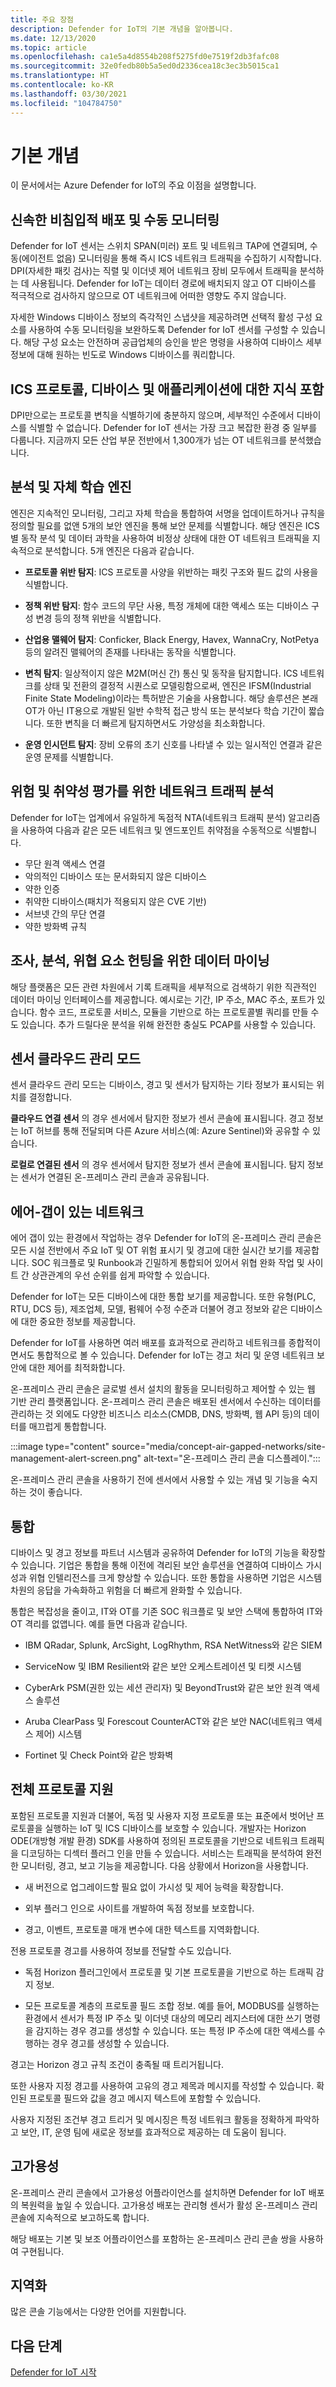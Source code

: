 ```yaml
---
title: 주요 장점
description: Defender for IoT의 기본 개념을 알아봅니다.
ms.date: 12/13/2020
ms.topic: article
ms.openlocfilehash: ca1e5a4d8554b208f5275fd0e7519f2db3fafc08
ms.sourcegitcommit: 32e0fedb80b5a5ed0d2336cea18c3ec3b5015ca1
ms.translationtype: HT
ms.contentlocale: ko-KR
ms.lasthandoff: 03/30/2021
ms.locfileid: "104784750"
---
```

# <a name="basic-concepts"></a>기본 개념 

이 문서에서는 Azure Defender for IoT의 주요 이점을 설명합니다.

## <a name="rapid-non-invasive-deployment-and-passive-monitoring"></a>신속한 비침입적 배포 및 수동 모니터링

Defender for IoT 센서는 스위치 SPAN(미러) 포트 및 네트워크 TAP에 연결되며, 수동(에이전트 없음) 모니터링을 통해 즉시 ICS 네트워크 트래픽을 수집하기 시작합니다. DPI(자세한 패킷 검사)는 직렬 및 이더넷 제어 네트워크 장비 모두에서 트래픽을 분석하는 데 사용됩니다. Defender for IoT는 데이터 경로에 배치되지 않고 OT 디바이스를 적극적으로 검사하지 않으므로 OT 네트워크에 어떠한 영향도 주지 않습니다. 

자세한 Windows 디바이스 정보의 즉각적인 스냅샷을 제공하려면 선택적 활성 구성 요소를 사용하여 수동 모니터링을 보완하도록 Defender for IoT 센서를 구성할 수 있습니다. 해당 구성 요소는 안전하며 공급업체의 승인을 받은 명령을 사용하여 디바이스 세부 정보에 대해 원하는 빈도로 Windows 디바이스를 쿼리합니다.

## <a name="embedded-knowledge-of-ics-protocols-devices-and-applications"></a>ICS 프로토콜, 디바이스 및 애플리케이션에 대한 지식 포함

DPI만으로는 프로토콜 변칙을 식별하기에 충분하지 않으며, 세부적인 수준에서 디바이스를 식별할 수 없습니다. Defender for IoT 센서는 가장 크고 복잡한 환경 중 일부를 다룹니다. 지금까지 모든 산업 부문 전반에서 1,300개가 넘는 OT 네트워크를 분석했습니다.

## <a name="analytics-and-self-learning-engines"></a>분석 및 자체 학습 엔진

엔진은 지속적인 모니터링, 그리고 자체 학습을 통합하여 서명을 업데이트하거나 규칙을 정의할 필요를 없앤 5개의 보안 엔진을 통해 보안 문제를 식별합니다. 해당 엔진은 ICS별 동작 분석 및 데이터 과학을 사용하여 비정상 상태에 대한 OT 네트워크 트래픽을 지속적으로 분석합니다. 5개 엔진은 다음과 같습니다.

- **프로토콜 위반 탐지**: ICS 프로토콜 사양을 위반하는 패킷 구조와 필드 값의 사용을 식별합니다.

- **정책 위반 탐지**: 함수 코드의 무단 사용, 특정 개체에 대한 액세스 또는 디바이스 구성 변경 등의 정책 위반을 식별합니다.

- **산업용 맬웨어 탐지**: Conficker, Black Energy, Havex, WannaCry, NotPetya 등의 알려진 맬웨어의 존재를 나타내는 동작을 식별합니다.

- **변칙 탐지**: 일상적이지 않은 M2M(머신 간) 통신 및 동작을 탐지합니다. ICS 네트워크를 상태 및 전환의 결정적 시퀀스로 모델링함으로써, 엔진은 IFSM(Industrial Finite State Modeling)이라는 특허받은 기술을 사용합니다. 해당 솔루션은 본래 OT가 아닌 IT용으로 개발된 일반 수학적 접근 방식 또는 분석보다 학습 기간이 짧습니다. 또한 변칙을 더 빠르게 탐지하면서도 가양성을 최소화합니다.

- **운영 인시던트 탐지**: 장비 오류의 초기 신호를 나타낼 수 있는 일시적인 연결과 같은 운영 문제를 식별합니다.

## <a name="network-traffic-analysis-for-risk-and-vulnerability-assessment"></a>위험 및 취약성 평가를 위한 네트워크 트래픽 분석

Defender for IoT는 업계에서 유일하게 독점적 NTA(네트워크 트래픽 분석) 알고리즘을 사용하여 다음과 같은 모든 네트워크 및 엔드포인트 취약점을 수동적으로 식별합니다.

- 무단 원격 액세스 연결
- 악의적인 디바이스 또는 문서화되지 않은 디바이스
- 약한 인증
- 취약한 디바이스(패치가 적용되지 않은 CVE 기반)
- 서브넷 간의 무단 연결
- 약한 방화벽 규칙

## <a name="data-mining-for-investigations-forensics-and-threat-hunting"></a>조사, 분석, 위협 요소 헌팅을 위한 데이터 마이닝

해당 플랫폼은 모든 관련 차원에서 기록 트래픽을 세부적으로 검색하기 위한 직관적인 데이터 마이닝 인터페이스를 제공합니다. 예시로는 기간, IP 주소, MAC 주소, 포트가 있습니다. 함수 코드, 프로토콜 서비스, 모듈을 기반으로 하는 프로토콜별 쿼리를 만들 수도 있습니다. 추가 드릴다운 분석을 위해 완전한 충실도 PCAP를 사용할 수 있습니다.

## <a name="sensor-cloud-management-mode"></a>센서 클라우드 관리 모드

센서 클라우드 관리 모드는 디바이스, 경고 및 센서가 탐지하는 기타 정보가 표시되는 위치를 결정합니다.

**클라우드 연결 센서** 의 경우 센서에서 탐지한 정보가 센서 콘솔에 표시됩니다. 경고 정보는 IoT 허브를 통해 전달되며 다른 Azure 서비스(예: Azure Sentinel)와 공유할 수 있습니다.

**로컬로 연결된 센서** 의 경우 센서에서 탐지한 정보가 센서 콘솔에 표시됩니다. 탐지 정보는 센서가 연결된 온-프레미스 관리 콘솔과 공유됩니다.

## <a name="air-gapped-networks"></a>에어-갭이 있는 네트워크

에어 갭이 있는 환경에서 작업하는 경우 Defender for IoT의 온-프레미스 관리 콘솔은 모든 시설 전반에서 주요 IoT 및 OT 위험 표시기 및 경고에 대한 실시간 보기를 제공합니다. SOC 워크플로 및 Runbook과 긴밀하게 통합되어 있어서 위협 완화 작업 및 사이트 간 상관관계의 우선 순위를 쉽게 파악할 수 있습니다.  

Defender for IoT는 모든 디바이스에 대한 통합 보기를 제공합니다. 또한 유형(PLC, RTU, DCS 등), 제조업체, 모델, 펌웨어 수정 수준과 더불어 경고 정보와 같은 디바이스에 대한 중요한 정보를 제공합니다.  

Defender for IoT를 사용하면 여러 배포를 효과적으로 관리하고 네트워크를 종합적이면서도 통합적으로 볼 수 있습니다. Defender for IoT는 경고 처리 및 운영 네트워크 보안에 대한 제어를 최적화합니다.

온-프레미스 관리 콘솔은 글로벌 센서 설치의 활동을 모니터링하고 제어할 수 있는 웹 기반 관리 플랫폼입니다. 온-프레미스 관리 콘솔은 배포된 센서에서 수신하는 데이터를 관리하는 것 외에도 다양한 비즈니스 리소스(CMDB, DNS, 방화벽, 웹 API 등)의 데이터를 매끄럽게 통합합니다.

:::image type="content" source="media/concept-air-gapped-networks/site-management-alert-screen.png" alt-text="온-프레미스 관리 콘솔 디스플레이.":::

온-프레미스 관리 콘솔을 사용하기 전에 센서에서 사용할 수 있는 개념 및 기능을 숙지하는 것이 좋습니다.

## <a name="integrations"></a>통합

디바이스 및 경고 정보를 파트너 시스템과 공유하여 Defender for IoT의 기능을 확장할 수 있습니다. 기업은 통합을 통해 이전에 격리된 보안 솔루션을 연결하여 디바이스 가시성과 위협 인텔리전스를 크게 향상할 수 있습니다. 또한 통합을 사용하면 기업은 시스템 차원의 응답을 가속화하고 위험을 더 빠르게 완화할 수 있습니다. 

통합은 복잡성을 줄이고, IT와 OT를 기존 SOC 워크플로 및 보안 스택에 통합하여 IT와 OT 격리를 없앱니다. 예를 들면 다음과 같습니다.

- IBM QRadar, Splunk, ArcSight, LogRhythm, RSA NetWitness와 같은 SIEM

- ServiceNow 및 IBM Resilient와 같은 보안 오케스트레이션 및 티켓 시스템

- CyberArk PSM(권한 있는 세션 관리자) 및 BeyondTrust와 같은 보안 원격 액세스 솔루션

- Aruba ClearPass 및 Forescout CounterACT와 같은 보안 NAC(네트워크 액세스 제어) 시스템

- Fortinet 및 Check Point와 같은 방화벽

## <a name="complete-protocol-support"></a>전체 프로토콜 지원

포함된 프로토콜 지원과 더불어, 독점 및 사용자 지정 프로토콜 또는 표준에서 벗어난 프로토콜을 실행하는 IoT 및 ICS 디바이스를 보호할 수 있습니다. 개발자는 Horizon ODE(개방형 개발 환경) SDK를 사용하여 정의된 프로토콜을 기반으로 네트워크 트래픽을 디코딩하는 디섹터 플러그 인을 만들 수 있습니다. 서비스는 트래픽을 분석하여 완전한 모니터링, 경고, 보고 기능을 제공합니다. 다음 상황에서 Horizon을 사용합니다.

- 새 버전으로 업그레이드할 필요 없이 가시성 및 제어 능력을 확장합니다.

- 외부 플러그 인으로 사이트를 개발하여 독점 정보를 보호합니다.

- 경고, 이벤트, 프로토콜 매개 변수에 대한 텍스트를 지역화합니다.

전용 프로토콜 경고를 사용하여 정보를 전달할 수도 있습니다.

- 독점 Horizon 플러그인에서 프로토콜 및 기본 프로토콜을 기반으로 하는 트래픽 감지 정보.

- 모든 프로토콜 계층의 프로토콜 필드 조합 정보. 예를 들어, MODBUS를 실행하는 환경에서 센서가 특정 IP 주소 및 이더넷 대상의 메모리 레지스터에 대한 쓰기 명령을 감지하는 경우 경고를 생성할 수 있습니다. 또는 특정 IP 주소에 대한 액세스를 수행하는 경우 경고를 생성할 수 있습니다.

경고는 Horizon 경고 규칙 조건이 충족될 때 트리거됩니다.

또한 사용자 지정 경고를 사용하여 고유의 경고 제목과 메시지를 작성할 수 있습니다. 확인된 프로토콜 필드와 값을 경고 메시지 텍스트에 포함할 수 있습니다.

사용자 지정된 조건부 경고 트리거 및 메시징은 특정 네트워크 활동을 정확하게 파악하고 보안, IT, 운영 팀에 새로운 정보를 효과적으로 제공하는 데 도움이 됩니다.


## <a name="high-availability"></a>고가용성

온-프레미스 관리 콘솔에서 고가용성 어플라이언스를 설치하면 Defender for IoT 배포의 복원력을 높일 수 있습니다. 고가용성 배포는 관리형 센서가 활성 온-프레미스 관리 콘솔에 지속적으로 보고하도록 합니다.

해당 배포는 기본 및 보조 어플라이언스를 포함하는 온-프레미스 관리 콘솔 쌍을 사용하여 구현됩니다.

## <a name="localization"></a>지역화

많은 콘솔 기능에서는 다양한 언어를 지원합니다.

## <a name="next-step"></a>다음 단계

[Defender for IoT 시작](getting-started.md)
